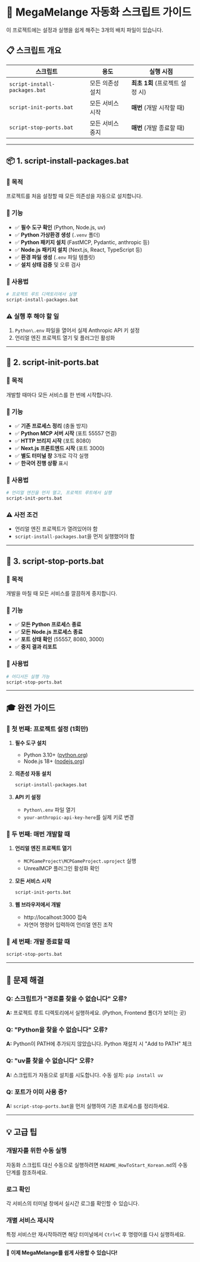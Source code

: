 # 🚀 MegaMelange 자동화 스크립트 가이드

이 프로젝트에는 설정과 실행을 쉽게 해주는 3개의 배치 파일이 있습니다.

## 📋 스크립트 개요

| 스크립트 | 용도 | 실행 시점 |
|---------|------|-----------|
| `script-install-packages.bat` | 모든 의존성 설치 | **최초 1회** (프로젝트 설정 시) |
| `script-init-ports.bat` | 모든 서비스 시작 | **매번** (개발 시작할 때) |
| `script-stop-ports.bat` | 모든 서비스 중지 | **매번** (개발 종료할 때) |

---

## 📦 1. script-install-packages.bat

### 🎯 목적
프로젝트를 처음 설정할 때 모든 의존성을 자동으로 설치합니다.

### 🔧 기능
- ✅ **필수 도구 확인** (Python, Node.js, uv)
- ✅ **Python 가상환경 생성** (`.venv` 폴더)
- ✅ **Python 패키지 설치** (FastMCP, Pydantic, anthropic 등)
- ✅ **Node.js 패키지 설치** (Next.js, React, TypeScript 등)
- ✅ **환경 파일 생성** (`.env` 파일 템플릿)
- ✅ **설치 상태 검증** 및 오류 검사

### 📝 사용법
```bash
# 프로젝트 루트 디렉토리에서 실행
script-install-packages.bat
```

### ⚠️ 실행 후 해야 할 일
1. `Python\.env` 파일을 열어서 실제 Anthropic API 키 설정
2. 언리얼 엔진 프로젝트 열기 및 플러그인 활성화

---

## 🚀 2. script-init-ports.bat

### 🎯 목적
개발할 때마다 모든 서비스를 한 번에 시작합니다.

### 🔧 기능
- ✅ **기존 프로세스 정리** (충돌 방지)
- ✅ **Python MCP 서버 시작** (포트 55557 연결)
- ✅ **HTTP 브리지 시작** (포트 8080)
- ✅ **Next.js 프론트엔드 시작** (포트 3000)
- ✅ **별도 터미널 창** 3개로 각각 실행
- ✅ **한국어 진행 상황** 표시

### 📝 사용법
```bash
# 언리얼 엔진을 먼저 열고, 프로젝트 루트에서 실행
script-init-ports.bat
```

### ⚠️ 사전 조건
- 언리얼 엔진 프로젝트가 열려있어야 함
- `script-install-packages.bat`을 먼저 실행했어야 함

---

## 🛑 3. script-stop-ports.bat

### 🎯 목적
개발을 마칠 때 모든 서비스를 깔끔하게 중지합니다.

### 🔧 기능
- ✅ **모든 Python 프로세스 종료**
- ✅ **모든 Node.js 프로세스 종료**
- ✅ **포트 상태 확인** (55557, 8080, 3000)
- ✅ **중지 결과 리포트**

### 📝 사용법
```bash
# 어디서든 실행 가능
script-stop-ports.bat
```

---

## 🎓 완전 가이드

### 🥇 첫 번째: 프로젝트 설정 (1회만)
1. **필수 도구 설치**
   - Python 3.10+ ([python.org](https://python.org))
   - Node.js 18+ ([nodejs.org](https://nodejs.org))

2. **의존성 자동 설치**
   ```bash
   script-install-packages.bat
   ```

3. **API 키 설정**
   - `Python\.env` 파일 열기
   - `your-anthropic-api-key-here`를 실제 키로 변경

### 🥈 두 번째: 매번 개발할 때
1. **언리얼 엔진 프로젝트 열기**
   - `MCPGameProject\MCPGameProject.uproject` 실행
   - UnrealMCP 플러그인 활성화 확인

2. **모든 서비스 시작**
   ```bash
   script-init-ports.bat
   ```

3. **웹 브라우저에서 개발**
   - http://localhost:3000 접속
   - 자연어 명령어 입력하여 언리얼 엔진 조작

### 🥉 세 번째: 개발 종료할 때
```bash
script-stop-ports.bat
```

---

## 🔧 문제 해결

### Q: 스크립트가 "경로를 찾을 수 없습니다" 오류?
**A:** 프로젝트 루트 디렉토리에서 실행하세요. (Python, Frontend 폴더가 보이는 곳)

### Q: "Python을 찾을 수 없습니다" 오류?
**A:** Python이 PATH에 추가되지 않았습니다. Python 재설치 시 "Add to PATH" 체크

### Q: "uv를 찾을 수 없습니다" 오류?
**A:** 스크립트가 자동으로 설치를 시도합니다. 수동 설치: `pip install uv`

### Q: 포트가 이미 사용 중?
**A:** `script-stop-ports.bat`을 먼저 실행하여 기존 프로세스를 정리하세요.

---

## 💡 고급 팁

### 개발자를 위한 수동 실행
자동화 스크립트 대신 수동으로 실행하려면 `README_HowToStart_Korean.md`의 수동 단계를 참조하세요.

### 로그 확인
각 서비스의 터미널 창에서 실시간 로그를 확인할 수 있습니다.

### 개별 서비스 재시작
특정 서비스만 재시작하려면 해당 터미널에서 `Ctrl+C` 후 명령어를 다시 실행하세요.

---

**🎉 이제 MegaMelange를 쉽게 사용할 수 있습니다!**